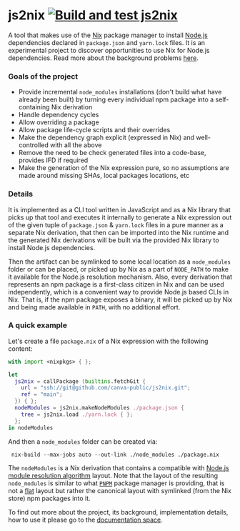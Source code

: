 # js2nix [![Build and test js2nix](https://github.com/canva-public/js2nix/actions/workflows/main.yml/badge.svg)](https://github.com/canva-public/js2nix/actions/workflows/main.yml)

A tool that makes use of the [Nix] package manager to install [Node.js] dependencies declared in `package.json` and `yarn.lock` files. It is an experimental project to discover opportunities to use Nix for Node.js dependencies. Read more about the background problems [here](./docs/background.md).

### Goals of the project

- Provide incremental `node_modules` installations (don't build what have already been built) by turning every individual npm package into a self-containing Nix derivation
- Handle dependency cycles
- Allow overriding a package
- Allow package life-cycle scripts and their overrides
- Make the dependency graph explicit (expressed in Nix) and well-controlled with all the above
- Remove the need to be check generated files into a code-base, provides IFD if required
- Make the generation of the Nix expression pure, so no assumptions are made around missing SHAs, local packages locations, etc

### Details

It is implemented as a CLI tool written in JavaScript and as a Nix library that picks up that tool and executes it internally to generate a Nix expression out of the given tuple of `package.json` & `yarn.lock` files in a pure manner as a separate Nix derivation, that then can be imported into the Nix runtime and the generated Nix derivations will be built via the provided Nix library to install Node.js dependencies. 

Then the artifact can be symlinked to some local location as a `node_modules` folder or can be placed, or picked up by Nix as a part of `NODE_PATH` to make it available for the Node.js resolution mechanism. Also, every derivation that represents an npm package is a first-class citizen in Nix and can be used independently, which is a convenient way to provide Node.js based CLIs in Nix. That is, if the npm package exposes a binary, it will be picked up by Nix and being made available in `PATH`, with no additional effort.

### A quick example

Let's create a file `package.nix` of a Nix expression with the following content:

```nix
with import <nixpkgs> { };

let
  js2nix = callPackage (builtins.fetchGit {
    url = "ssh://git@github.com/canva-public/js2nix.git";
    ref = "main";
  }) { };
  nodeModules = js2nix.makeNodeModules ./package.json {
    tree = js2nix.load ./yarn.lock { };
  };
in nodeModules
```
And then a `node_modules` folder can be created via:

```
 nix-build --max-jobs auto --out-link ./node_modules ./package.nix
```

The `nodeModules` is a Nix derivation that contains a compatible with [Node.js module resolution algorithm](https://nodejs.org/api/modules.html#all-together) layout. Note that the layout of the resulting `node_modules` is similar to what [`PNPM`](https://pnpm.io) package manager is providing, that is not a [flat](https://npm.github.io/how-npm-works-docs/npm3/how-npm3-works.html) layout but rather the canonical layout with symlinked (from the Nix store) npm packages into it.

To find out more about the project, its background, implementation details, how to use it please go to the [documentation space](./docs/README.md).

[nix]: https://nixos.org
[node.js]: https://nodejs.org
